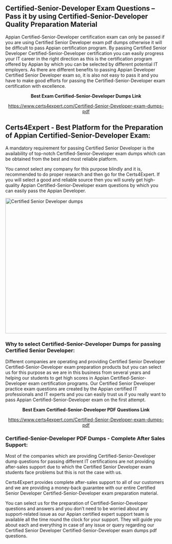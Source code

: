<h2><strong>Certified-Senior-Developer Exam Questions &ndash; Pass it by using Certified-Senior-Developer Quality Preparation Material</strong></h2>
<p>Appian Certified-Senior-Developer certification exam can only be passed if you are using Certified Senior Developer exam pdf dumps otherwise it will be difficult to pass Appian certification program. By passing Certified Senior Developer Certified-Senior-Developer certification you can easily progress your IT career in the right direction as this is the certification program offered by Appian by which you can be selected by different potential IT employers. As there are different benefits to passing Appian Developer Certified Senior Developer exam so, it is also not easy to pass it and you have to make good efforts for passing the Certified-Senior-Developer exam certification with excellence.</p>
<p style="text-align: center;"><strong>Best Exam Certified-Senior-Developer Dumps Link</strong></p>
<p style="text-align: center;"><a href="https://www.certs4expert.com/Certified-Senior-Developer-exam-dumps-pdf">https://www.certs4expert.com/Certified-Senior-Developer-exam-dumps-pdf</a></p>
<h2><strong>Certs4Expert - Best Platform for the Preparation of Appian Certified-Senior-Developer Exam:&nbsp; </strong></h2>
<p>A mandatory requirement for passing Certified Senior Developer is the availability of top-notch Certified-Senior-Developer exam dumps which can be obtained from the best and most reliable platform.</p>
<p>You cannot select any company for this purpose blindly and it is, recommended to do proper research and then go for the Certs4Expert. If you will select a good and reliable source then you will surely get high-quality Appian Certified-Senior-Developer exam questions by which you can easily pass the Appian Developer.</p>
<p><img style="display: block; margin-left: auto; margin-right: auto;" src="https://i.imgur.com/cCy1yN2.png" alt="Certified Senior Developer dumps" width="750" height="422" /></p>
<h3><strong>Why to select Certified-Senior-Developer Dumps for passing Certified Senior Developer:</strong></h3>
<p>Different companies are operating and providing Certified Senior Developer Certified-Senior-Developer exam preparation products but you can select us for this purpose as we are in this business from several years and helping our students to get high scores in Appian Certified-Senior-Developer exam certification programs. Our Certified Senior Developer practice exam questions are created by the Appian certified IT professionals and IT experts and you can easily trust us if you really want to pass Appian Certified-Senior-Developer exam on the first attempt.</p>
<p style="text-align: center;"><strong>Best Exam Certified-Senior-Developer PDF Questions Link</strong></p>
<p style="text-align: center;"><a href="https://www.certs4expert.com/Certified-Senior-Developer-exam-dumps-pdf">https://www.certs4expert.com/Certified-Senior-Developer-exam-dumps-pdf</a></p>
<h3><strong>Certified-Senior-Developer PDF Dumps - Complete After Sales Support:</strong></h3>
<p>Most of the companies which are providing Certified-Senior-Developer dump questions for passing different IT certifications are not providing after-sales support due to which the Certified Senior Developer exam students face problems but this is not the case with us.</p>
<p>Certs4Expert provides complete after-sales support to all of our customers and we are providing a money-back guarantee with our entire Certified Senior Developer Certified-Senior-Developer exam preparation material.</p>
<p>You can select us for the preparation of Certified-Senior-Developer questions and answers and you don&rsquo;t need to be worried about any support-related issue as our Appian certified expert support team is available all the time round the clock for your support. They will guide you about each and everything in case of any issue or query regarding our Certified Senior Developer Certified-Senior-Developer exam dumps pdf questions.</p>
